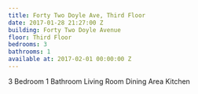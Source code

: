 ```yaml
---
title: Forty Two Doyle Ave, Third Floor
date: 2017-01-28 21:27:00 Z
building: Forty Two Doyle Avenue
floor: Third Floor
bedrooms: 3
bathrooms: 1
available at: 2017-02-01 00:00:00 Z
---
```


3 Bedroom
1 Bathroom
Living Room
Dining Area
Kitchen